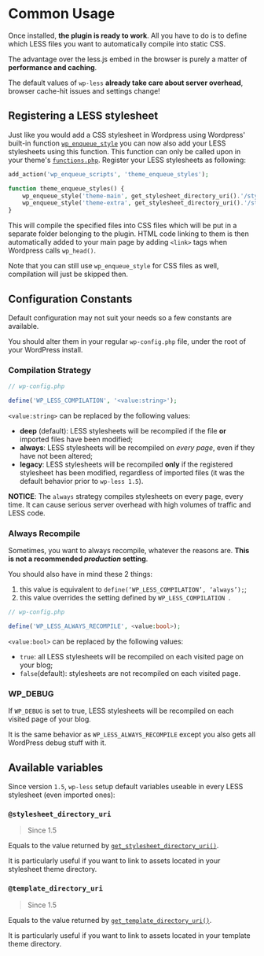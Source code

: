 # Common Usage

Once installed, **the plugin is ready to work**. All you have to do is to define which LESS files you want to automatically compile into static CSS.

The advantage over the less.js embed in the browser is purely a matter of **performance and caching**.

The default values of `wp-less` **already take care about server overhead**, browser cache-hit issues and settings change!

## Registering a LESS stylesheet

Just like you would add a CSS stylesheet in Wordpress using Wordpress' built-in function [`wp_enqueue_style`](http://codex.wordpress.org/Function_Reference/wp_enqueue_style) you can now also add your LESS stylesheets using this function. This function can only be called upon in your theme's [`functions.php`](http://codex.wordpress.org/Theme_Development#Functions_File). Register your LESS stylesheets as following:

```php
add_action('wp_enqueue_scripts', 'theme_enqueue_styles');

function theme_enqueue_styles() {
	wp_enqueue_style('theme-main', get_stylesheet_directory_uri().'/stylesheets/theme-main.less');
	wp_enqueue_style('theme-extra', get_stylesheet_directory_uri().'/stylesheets/theme-extra.less');
}
```

This will compile the specified files into CSS files which will be put in a separate folder belonging to the plugin. HTML code linking to them is then automatically added to your main page by adding `<link>` tags when Wordpress calls `wp_head()`.

Note that you can still use `wp_enqueue_style` for CSS files as well, compilation will just be skipped then.

## Configuration Constants

Default configuration may not suit your needs so a few constants are available.

You should alter them in your regular `wp-config.php` file, under the root of your WordPress install.

### Compilation Strategy

```php
// wp-config.php

define('WP_LESS_COMPILATION', '<value:string>');
```

`<value:string>` can be replaced by the following values:

* **deep** (default): LESS stylesheets will be recompiled if the file **or** imported files have been modified;
* **always**: LESS stylesheets will be recompiled on *every page*, even if they have not been altered;
* **legacy**: LESS stylesheets will be recompiled **only** if the registered stylesheet has been modified, regardless of imported files (it was the default behavior prior to `wp-less 1.5`).

**NOTICE**: The `always` strategy compiles stylesheets on every page, every time. It can cause serious server overhead with high volumes of traffic and LESS code.

### Always Recompile

Sometimes, you want to always recompile, whatever the reasons are. **This is not a recommended *production* setting**.

You should also have in mind these 2 things:

1. this value is equivalent to `define(‘WP_LESS_COMPILATION’, ‘always’);`;
1. this value overrides the setting defined by `WP_LESS_COMPILATION `.

```php
// wp-config.php

define('WP_LESS_ALWAYS_RECOMPILE', <value:bool>);
```

`<value:bool>` can be replaced by the following values:

* `true`: all LESS stylesheets will be recompiled on each visited page on your blog;
* `false`(default): stylesheets are not recompiled on each visited page.

### WP_DEBUG

If `WP_DEBUG` is set to true, LESS stylesheets will be recompiled on each visited page of your blog.

It is the same behavior as `WP_LESS_ALWAYS_RECOMPILE` except you also gets all WordPress debug stuff with it.

## Available variables

Since version `1.5`, `wp-less` setup default variables useable in every LESS stylesheet (even imported ones):

### `@stylesheet_directory_uri`

> Since 1.5

Equals to the value returned by [`get_stylesheet_directory_uri()`](http://codex.wordpress.org/get_stylesheet_directory_uri).

It is particularly useful if you want to link to assets located in your stylesheet theme directory.

### `@template_directory_uri`

> Since 1.5

Equals to the value returned by [`get_template_directory_uri()`](http://codex.wordpress.org/get_template_directory_uri).

It is particularly useful if you want to link to assets located in your template theme directory.
